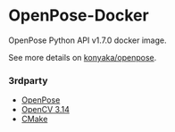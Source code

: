 # OpenPose-Docker
OpenPose Python API v1.7.0 docker image.

See more details on [konyaka/openpose](https://hub.docker.com/r/konyaka/openpose).

### 3rdparty

- [OpenPose](https://github.com/CMU-Perceptual-Computing-Lab/openpose)
- [OpenCV 3.14](https://github.com/opencv/opencv/releases/tag/3.4.14)
- [CMake](https://cmake.org/download/)
